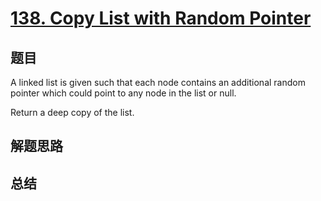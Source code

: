 # [138. Copy List with Random Pointer](https://leetcode.com/problems/copy-list-with-random-pointer/)

## 题目

        
A linked list is given such that each node contains an additional random pointer which could point to any node in the list or null.



Return a deep copy of the list.

      

## 解题思路


## 总结


